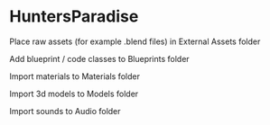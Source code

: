 # HuntersParadise

Place raw assets (for example .blend files) in External Assets folder

Add blueprint / code classes to Blueprints folder

Import materials to Materials folder

Import 3d models to Models folder

Import sounds to Audio folder
